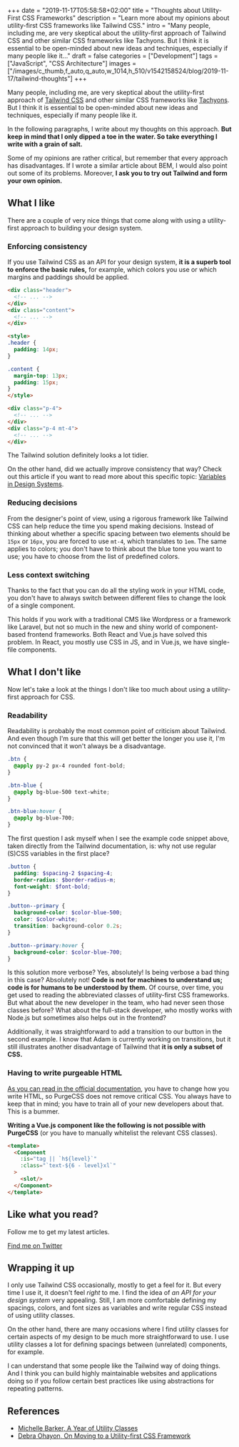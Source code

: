 +++
date = "2019-11-17T05:58:58+02:00"
title = "Thoughts about Utility-First CSS Frameworks"
description = "Learn more about my opinions about utility-first CSS frameworks like Tailwind CSS."
intro = "Many people, including me, are very skeptical about the utility-first approach of Tailwind CSS and other similar CSS frameworks like Tachyons. But I think it is essential to be open-minded about new ideas and techniques, especially if many people like it..."
draft = false
categories = ["Development"]
tags = ["JavaScript", "CSS Architecture"]
images = ["/images/c_thumb,f_auto,q_auto,w_1014,h_510/v1542158524/blog/2019-11-17/tailwind-thoughts"]
+++

Many people, including me, are very skeptical about the utility-first approach of [Tailwind CSS](https://tailwindcss.com/) and other similar CSS frameworks like [Tachyons](https://tachyons.io/). But I think it is essential to be open-minded about new ideas and techniques, especially if many people like it.

In the following paragraphs, I write about my thoughts on this approach. **But keep in mind that I only dipped a toe in the water. So take everything I write with a grain of salt.**

Some of my opinions are rather critical, but remember that every approach has disadvantages. If I wrote a similar article about BEM, I would also point out some of its problems. Moreover, **I ask you to try out Tailwind and form your own opinion.**

## What I like

There are a couple of very nice things that come along with using a utility-first approach to building your design system.

### Enforcing consistency

If you use Tailwind CSS as an API for your design system, **it is a superb tool to enforce the basic rules,** for example, which colors you use or which margins and paddings should be applied.

```html
<div class="header">
  <!-- ... -->
</div>
<div class="content">
  <!-- ... -->
</div>

<style>
.header {
  padding: 14px;
}

.content {
  margin-top: 13px;
  padding: 15px;
}
</style>
```

```html
<div class="p-4">
  <!-- ... -->
</div>
<div class="p-4 mt-4">
  <!-- ... -->
</div>
```

The Tailwind solution definitely looks a lot tidier.

On the other hand, did we actually improve consistency that way? Check out this article if you want to read more about this specific topic: [Variables in Design Systems](https://markus.oberlehner.net/blog/variables-in-design-systems/).

### Reducing decisions

From the designer's point of view, using a rigorous framework like Tailwind CSS can help reduce the time you spend making decisions. Instead of thinking about whether a specific spacing between two elements should be `15px` or `16px`, you are forced to use `mt-4`, which translates to `1em`. The same applies to colors; you don't have to think about the blue tone you want to use; you have to choose from the list of predefined colors.

### Less context switching

Thanks to the fact that you can do all the styling work in your HTML code, you don't have to always switch between different files to change the look of a single component.

This holds if you work with a traditional CMS like Wordpress or a framework like Laravel, but not so much in the new and shiny world of component-based frontend frameworks. Both React and Vue.js have solved this problem. In React, you mostly use CSS in JS, and in Vue.js, we have single-file components.

## What I don't like

Now let's take a look at the things I don't like too much about using a utility-first approach for CSS.

### Readability

Readability is probably the most common point of criticism about Tailwind. And even though I'm sure that this will get better the longer you use it, I'm not convinced that it won't always be a disadvantage.

```scss
.btn {
  @apply py-2 px-4 rounded font-bold;
}

.btn-blue {
  @apply bg-blue-500 text-white;
}

.btn-blue:hover {
  @apply bg-blue-700;
}
```

The first question I ask myself when I see the example code snippet above, taken directly from the Tailwind documentation, is: why not use regular (S)CSS variables in the first place?

```scss
.button {
  padding: $spacing-2 $spacing-4;
  border-radius: $border-radius-m;
  font-weight: $font-bold;
}

.button--primary {
  background-color: $color-blue-500;
  color: $color-white;
  transition: background-color 0.2s;
}

.button--primary:hover {
  background-color: $color-blue-700;
}
```

Is this solution more verbose? Yes, absolutely! Is being verbose a bad thing in this case? Absolutely not! **Code is not for machines to understand us; code is for humans to be understood by them.** Of course, over time, you get used to reading the abbreviated classes of utility-first CSS frameworks. But what about the new developer in the team, who had never seen those classes before? What about the full-stack developer, who mostly works with Node.js but sometimes also helps out in the frontend?

Additionally, it was straightforward to add a transition to our button in the second example. I know that Adam is currently working on transitions, but it still illustrates another disadvantage of Tailwind that **it is only a subset of CSS.**

### Having to write purgeable HTML

[As you can read in the official documentation](https://tailwindcss.com/docs/controlling-file-size/#writing-purgeable-html), you have to change how you write HTML, so PurgeCSS does not remove critical CSS. You always have to keep that in mind; you have to train all of your new developers about that. This is a bummer.

**Writing a Vue.js component like the following is not possible with PurgeCSS** (or you have to manually whitelist the relevant CSS classes).

```html
<template>
  <Component
    :is="tag || `h${level}`"
    :class="`text-${6 - level}xl`"
  >
    <slot/>
  </Component>
</template>
```

<div class="c-content__broad">
  <div class="c-twitter-teaser">
    <div class="c-twitter-teaser__content">
      <h2 class="c-twitter-teaser__headline">Like what you read?</h2>
      <p class="c-twitter-teaser__body">
        Follow me to get my latest articles.
      </p>
      <a class="c-button c-button--outline c-twitter-teaser__button" rel="nofollow" href="https://twitter.com/maoberlehner" data-event-category="link" data-event-action="click: contact" data-event-label="Twitter (article content)">
        Find me on Twitter
      </a>
    </div>
  </div>
</div>

## Wrapping it up

I only use Tailwind CSS occasionally, mostly to get a feel for it. But every time I use it, it doesn't feel *right* to me. I find the idea of *an API for your design system* very appealing. Still, I am more comfortable defining my spacings, colors, and font sizes as variables and write regular CSS instead of using utility classes.

On the other hand, there are many occasions where I find utility classes for certain aspects of my design to be much more straightforward to use. I use utility classes a lot for defining spacings between (unrelated) components, for example.

I can understand that some people like the Tailwind way of doing things. And I think you can build highly maintainable websites and applications doing so if you follow certain best practices like using abstractions for repeating patterns.

## References

- [Michelle Barker, A Year of Utility Classes](https://css-irl.info/a-year-of-utility-classes/)
- [Debra Ohayon, On Moving to a Utility-first CSS Framework](https://familiar.studio/blog/utility-first-css-framework)
